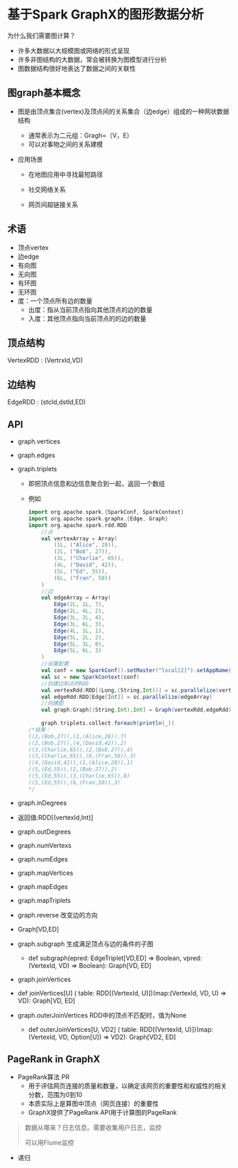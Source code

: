 # 基于Spark GraphX的图形数据分析

为什么我们需要图计算？

- 许多大数据以大规模图或网络的形式呈现
- 许多非图结构的大数据，常会被转换为图模型进行分析
- 图数据结构很好地表达了数据之间的关联性

## 图graph基本概念

- 图是由顶点集合(vertex)及顶点间的关系集合（边edge）组成的一种网状数据结构
  - 通常表示为二元组：Gragh=（V，E）
  - 可以对事物之间的关系建模

- 应用场景

  - 在地图应用中寻找最短路径

  - 社交网络关系

  - 网页间超链接关系

    

## 术语

- 顶点vertex
- 边edge
- 有向图
- 无向图
- 有环图
- 无环图
- 度：一个顶点所有边的数量
  - 出度：指从当前顶点指向其他顶点的边的数量
  - 入度：其他顶点指向当前顶点的的边的数量

## 顶点结构

VertexRDD :  (VertrxId,VD)

## 边结构

EdgeRDD : (stcId,dstId,ED)

## API

- graph.vertices

- graph.edges

- graph.triplets  

  - 即把顶点信息和边信息聚合到一起，返回一个数组

  - 例如

    ```scala
    import org.apache.spark.{SparkConf, SparkContext}
    import org.apache.spark.graphx.{Edge, Graph}
    import org.apache.spark.rdd.RDD   
    	//点
    	val vertexArray = Array(
            (1L, ("Alice", 28)),
            (2L, ("Bob", 27)),
            (3L, ("Charlie", 65)),
            (4L, ("David", 42)),
            (5L, ("Ed", 55)),
            (6L, ("Fran", 50))
        )
    	//边
        val edgeArray = Array(
            Edge(2L, 1L, 7),
            Edge(2L, 4L, 2),
            Edge(3L, 2L, 4),
            Edge(3L, 6L, 3),
            Edge(4L, 1L, 1),
            Edge(5L, 2L, 2),
            Edge(5L, 3L, 8),
            Edge(5L, 6L, 3)
        )
    	//设置配置
        val conf = new SparkConf().setMaster("local[2]").setAppName("Fans")
        val sc = new SparkContext(conf)
    	//创建边和点的RDD
        val vertexRdd:RDD[(Long,(String,Int))] = sc.parallelize(vertexArray)
        val edgeRdd:RDD[Edge[Int]] = sc.parallelize(edgeArray)
    	//创建图
        val graph:Graph[(String,Int),Int] = Graph(vertexRdd,edgeRdd)
    	
    	graph.triplets.collect.foreach(println(_))
    /*结果：
    ((2,(Bob,27)),(1,(Alice,28)),7)
    ((2,(Bob,27)),(4,(David,42)),2)
    ((3,(Charlie,65)),(2,(Bob,27)),4)
    ((3,(Charlie,65)),(6,(Fran,50)),3)
    ((4,(David,42)),(1,(Alice,28)),1)
    ((5,(Ed,55)),(2,(Bob,27)),2)
    ((5,(Ed,55)),(3,(Charlie,65)),8)
    ((5,(Ed,55)),(6,(Fran,50)),3)
    */
    ```

    

- graph.inDegrees  
  
- 返回值:RDD[(vertexId,Int)]
  
    
  
- graph.outDegrees

- graph.numVertexs

- graph.numEdges

- graph.mapVertices

- graph.mapEdges

- graph.mapTriplets

- graph.reverse  改变边的方向
  
- Graph[VD,ED]  
  
- graph.subgraph   生成满足顶点与边的条件的子图
  - def subgraph(epred: EdgeTriplet[VD,ED] => Boolean,
                   vpred: (VertexId, VD) => Boolean): Graph[VD, ED]

- graph.joinVertices
  
- def joinVertices[U] ( table: RDD[(VertexId, U)])(map:(VertexId, VD, U) => VD): Graph[VD, ED]
  
- graph.outerJoinVertices  RDD中的顶点不匹配时，值为None
  
  - def outerJoinVertices[U, VD2] ( table: RDD[(VertexId, U)])(map: (VertexId, VD, Option[U]) => VD2): Graph[VD2, ED]

## PageRank in GraphX

- PageRank算法   PR
  - 用于评估网页连接的质量和数量，以确定该网页的重要性和权威性的相关分数，范围为0到10
  - 本质实际上是算图中顶点（网页连接）的重要性
  - GraphX提供了PageRank API用于计算图的PageRank

>  数据从哪来？日志信息。需要收集用户日志，监控
>
> 可以用Flume监控

- 递归